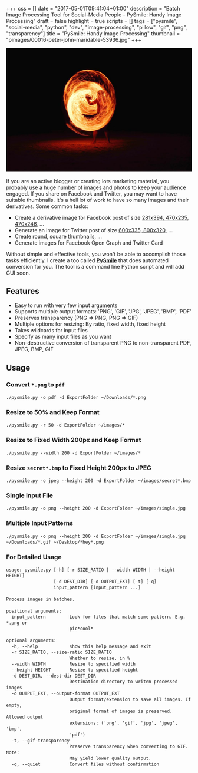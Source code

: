 +++
css = []
date = "2017-05-01T09:41:04+01:00"
description = "Batch Image Processing Tool for Social-Media People - PySmile: Handy Image Processing"
draft = false
highlight = true
scripts = []
tags = ["pysmile", "social-media", "python", "dev", "image-processing", "pillow", "gif", "png", "transparency"]
title = "PySmile: Handy Image Processing"
thumbnail = "pimages/00016-peter-john-maridable-53936.jpg"
+++

![Unsplash - Spin - Peter John - Maridable](/pimages/00016-peter-john-maridable-53936.jpg)

If you are an active blogger or creating lots marketing material, you probably use a huge number of images and photos to keep your audience engaged. If you share on Facebook and Twitter, you may want to have suitable thumbnails. It's a hell lot of work to have so many images and their derivatives. Some common tasks:

* Create a derivative image for Facebook post of size [281x394, 470x235, 470x246](https://blog.bufferapp.com/ideal-image-sizes-social-media-posts), ...
* Generate an image for Twitter post of size [600x335, 800x320](https://business.twitter.com/en/help/campaign-setup/advertiser-card-specifications.html), ...
* Create round, square thumbnails, ...
* Generate images for Facebook Open Graph and Twitter Card

Without simple and effective tools, you won't be able to accomplish those tasks efficiently. I create a too called [**PySmile**](https://github.com/vietlq/PySmile) that does automated conversion for you. The tool is a command line Python script and will add GUI soon.

## Features

* Easy to run with very few input arguments
* Supports multiple output formats: 'PNG', 'GIF', 'JPG', 'JPEG', 'BMP', 'PDF'
* Preserves transparency (PNG => PNG, PNG => GIF)
* Multiple options for resizing: By ratio, fixed width, fixed height
* Takes wildcards for input files
* Specify as many input files as you want
* Non-destructive conversion of transparent PNG to non-transparent PDF, JPEG, BMP, GIF

## Usage

### Convert `*.png` to `pdf`

```
./pysmile.py -o pdf -d ExportFolder ~/Downloads/*.png
```

### Resize to 50% and Keep Format

```
./pysmile.py -r 50 -d ExportFolder ~/images/*
```

### Resize to Fixed Width 200px and Keep Format

```
./pysmile.py --width 200 -d ExportFolder ~/images/*
```

### Resize `secret*.bmp` to Fixed Height 200px to JPEG

```
./pysmile.py -o jpeg --height 200 -d ExportFolder ~/images/secret*.bmp
```

### Single Input File

```
./pysmile.py -o png --height 200 -d ExportFolder ~/images/single.jpg
```

### Multiple Input Patterns

```
./pysmile.py -o png --height 200 -d ExportFolder ~/images/single.jpg ~/Downloads/*.gif ~/Desktop/*hey*.png
```

### For Detailed Usage

```
usage: pysmile.py [-h] [-r SIZE_RATIO | --width WIDTH | --height HEIGHT]
                  [-d DEST_DIR] [-o OUTPUT_EXT] [-t] [-q]
                  input_pattern [input_pattern ...]

Process images in batches.

positional arguments:
  input_pattern         Look for files that match some pattern. E.g. *.png or
                        pic*cool*

optional arguments:
  -h, --help            show this help message and exit
  -r SIZE_RATIO, --size-ratio SIZE_RATIO
                        Whether to resize, in %
  --width WIDTH         Resize to specified width
  --height HEIGHT       Resize to specified height
  -d DEST_DIR, --dest-dir DEST_DIR
                        Destination directory to writen processed images
  -o OUTPUT_EXT, --output-format OUTPUT_EXT
                        Output format/extension to save all images. If empty,
                        original format of images is preserved. Allowed output
                        extensions: ('png', 'gif', 'jpg', 'jpeg', 'bmp',
                        'pdf')
  -t, --gif-transparency
                        Preserve transparency when converting to GIF. Note:
                        May yield lower quality output.
  -q, --quiet           Convert files without confirmation
```
